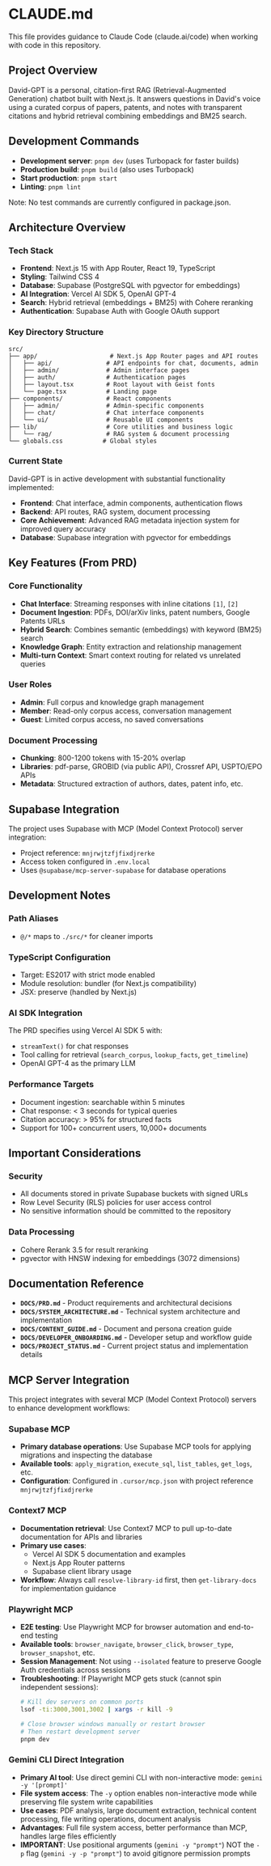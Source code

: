 # CLAUDE.md

This file provides guidance to Claude Code (claude.ai/code) when working with code in this repository.

## Project Overview

David-GPT is a personal, citation-first RAG (Retrieval-Augmented Generation) chatbot built with Next.js. It answers questions in David's voice using a curated corpus of papers, patents, and notes with transparent citations and hybrid retrieval combining embeddings and BM25 search.

## Development Commands

- **Development server**: `pnpm dev` (uses Turbopack for faster builds)
- **Production build**: `pnpm build` (also uses Turbopack)
- **Start production**: `pnpm start`  
- **Linting**: `pnpm lint`

Note: No test commands are currently configured in package.json.

## Architecture Overview

### Tech Stack
- **Frontend**: Next.js 15 with App Router, React 19, TypeScript
- **Styling**: Tailwind CSS 4
- **Database**: Supabase (PostgreSQL with pgvector for embeddings)
- **AI Integration**: Vercel AI SDK 5, OpenAI GPT-4
- **Search**: Hybrid retrieval (embeddings + BM25) with Cohere reranking
- **Authentication**: Supabase Auth with Google OAuth support

### Key Directory Structure
```
src/
├── app/                    # Next.js App Router pages and API routes
│   ├── api/               # API endpoints for chat, documents, admin
│   ├── admin/             # Admin interface pages
│   ├── auth/              # Authentication pages
│   ├── layout.tsx         # Root layout with Geist fonts
│   └── page.tsx           # Landing page
├── components/            # React components
│   ├── admin/             # Admin-specific components
│   ├── chat/              # Chat interface components
│   └── ui/                # Reusable UI components
├── lib/                   # Core utilities and business logic
│   └── rag/               # RAG system & document processing
└── globals.css           # Global styles
```

### Current State
David-GPT is in active development with substantial functionality implemented:
- **Frontend**: Chat interface, admin components, authentication flows
- **Backend**: API routes, RAG system, document processing
- **Core Achievement**: Advanced RAG metadata injection system for improved query accuracy
- **Database**: Supabase integration with pgvector for embeddings

## Key Features (From PRD)

### Core Functionality
- **Chat Interface**: Streaming responses with inline citations `[1]`, `[2]`
- **Document Ingestion**: PDFs, DOI/arXiv links, patent numbers, Google Patents URLs
- **Hybrid Search**: Combines semantic (embeddings) with keyword (BM25) search
- **Knowledge Graph**: Entity extraction and relationship management
- **Multi-turn Context**: Smart context routing for related vs unrelated queries

### User Roles
- **Admin**: Full corpus and knowledge graph management
- **Member**: Read-only corpus access, conversation management  
- **Guest**: Limited corpus access, no saved conversations

### Document Processing
- **Chunking**: 800-1200 tokens with 15-20% overlap
- **Libraries**: pdf-parse, GROBID (via public API), Crossref API, USPTO/EPO APIs
- **Metadata**: Structured extraction of authors, dates, patent info, etc.

## Supabase Integration

The project uses Supabase with MCP (Model Context Protocol) server integration:
- Project reference: `mnjrwjtzfjfixdjrerke`
- Access token configured in `.env.local`
- Uses `@supabase/mcp-server-supabase` for database operations

## Development Notes

### Path Aliases
- `@/*` maps to `./src/*` for cleaner imports

### TypeScript Configuration
- Target: ES2017 with strict mode enabled
- Module resolution: bundler (for Next.js compatibility)
- JSX: preserve (handled by Next.js)

### AI SDK Integration
The PRD specifies using Vercel AI SDK 5 with:
- `streamText()` for chat responses
- Tool calling for retrieval (`search_corpus`, `lookup_facts`, `get_timeline`)
- OpenAI GPT-4 as the primary LLM

### Performance Targets
- Document ingestion: searchable within 5 minutes
- Chat response: < 3 seconds for typical queries
- Citation accuracy: > 95% for structured facts
- Support for 100+ concurrent users, 10,000+ documents

## Important Considerations

### Security
- All documents stored in private Supabase buckets with signed URLs
- Row Level Security (RLS) policies for user access control
- No sensitive information should be committed to the repository

### Data Processing
- Cohere Rerank 3.5 for result reranking
- pgvector with HNSW indexing for embeddings (3072 dimensions)

## Documentation Reference
- **`DOCS/PRD.md`** - Product requirements and architectural decisions
- **`DOCS/SYSTEM_ARCHITECTURE.md`** - Technical system architecture and implementation
- **`DOCS/CONTENT_GUIDE.md`** - Document and persona creation guide
- **`DOCS/DEVELOPER_ONBOARDING.md`** - Developer setup and workflow guide
- **`DOCS/PROJECT_STATUS.md`** - Current project status and implementation details

## MCP Server Integration

This project integrates with several MCP (Model Context Protocol) servers to enhance development workflows:

### Supabase MCP
- **Primary database operations**: Use Supabase MCP tools for applying migrations and inspecting the database
- **Available tools**: `apply_migration`, `execute_sql`, `list_tables`, `get_logs`, etc.
- **Configuration**: Configured in `.cursor/mcp.json` with project reference `mnjrwjtzfjfixdjrerke`

### Context7 MCP  
- **Documentation retrieval**: Use Context7 MCP to pull up-to-date documentation for APIs and libraries
- **Primary use cases**: 
  - Vercel AI SDK 5 documentation and examples
  - Next.js App Router patterns
  - Supabase client library usage
- **Workflow**: Always call `resolve-library-id` first, then `get-library-docs` for implementation guidance

### Playwright MCP
- **E2E testing**: Use Playwright MCP for browser automation and end-to-end testing
- **Available tools**: `browser_navigate`, `browser_click`, `browser_type`, `browser_snapshot`, etc.
- **Session Management**: Not using `--isolated` feature to preserve Google Auth credentials across sessions
- **Troubleshooting**: If Playwright MCP gets stuck (cannot spin independent sessions):
  ```bash
  # Kill dev servers on common ports
  lsof -ti:3000,3001,3002 | xargs -r kill -9
  
  # Close browser windows manually or restart browser
  # Then restart development server
  pnpm dev
  ```
### Gemini CLI Direct Integration
- **Primary AI tool**: Use direct gemini CLI with non-interactive mode: `gemini -y '[prompt]'`
- **File system access**: The `-y` option enables non-interactive mode while preserving file system write capabilities
- **Use cases**: PDF analysis, large document extraction, technical content processing, file writing operations, document analysis
- **Advantages**: Full file system access, better performance than MCP, handles large files efficiently
- **IMPORTANT**: Use positional arguments (`gemini -y "prompt"`) NOT the `-p` flag (`gemini -y -p "prompt"`) to avoid gitignore permission prompts 